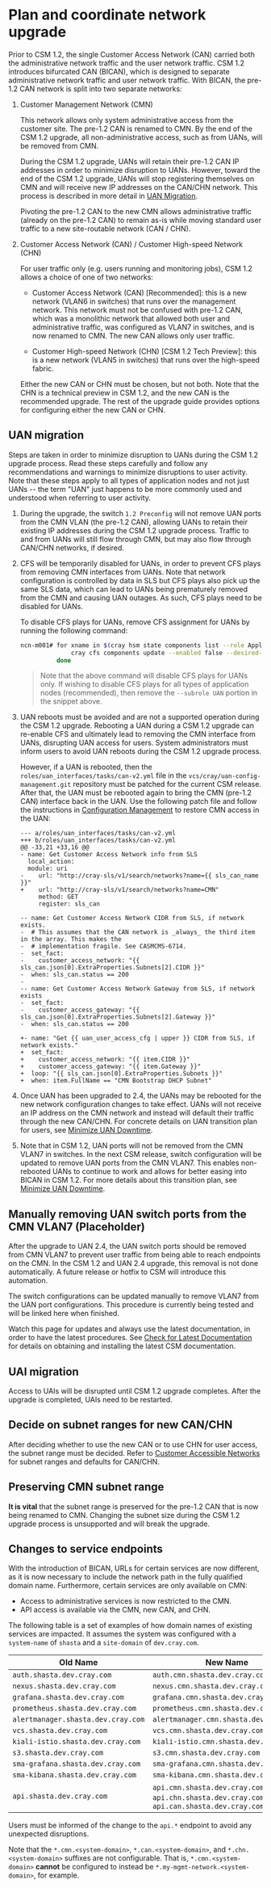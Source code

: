 # Plan and coordinate network upgrade

Prior to CSM 1.2, the single Customer Access Network (CAN) carried both the administrative network traffic and the user network
traffic. CSM 1.2 introduces bifurcated CAN (BICAN), which is designed to separate administrative network traffic and user network traffic.
With BICAN, the pre-1.2 CAN network is split into two separate networks:

1. Customer Management Network (CMN)

   This network allows only system administrative access from the customer site. The pre-1.2 CAN is renamed to CMN. By
   the end of the CSM 1.2 upgrade, all non-administrative access, such as from UANs, will be removed from CMN.

   During the CSM 1.2 upgrade, UANs will retain their pre-1.2 CAN IP addresses in order to minimize disruption to UANs. However,
   toward the end of the CSM 1.2 upgrade, UANs will stop registering themselves on CMN and will receive new IP addresses on the
   CAN/CHN network. This process is described in more detail in [UAN Migration](#uan-migration).

   Pivoting the pre-1.2 CAN to the new CMN allows administrative traffic (already on the pre-1.2 CAN) to remain as-is while
   moving standard user traffic to a new site-routable network (CAN / CHN).

1. Customer Access Network (CAN) / Customer High-speed Network (CHN)

   For user traffic only (e.g. users running and monitoring jobs), CSM 1.2 allows a choice of one of two networks:

    - Customer Access Network (CAN) \[Recommended\]: this is a new network (VLAN6 in switches) that runs over the management network. This
      network must not be confused with pre-1.2 CAN, which was a monolithic network that allowed both user and administrative
      traffic, was configured as VLAN7 in switches, and is now renamed to CMN. The new CAN allows only user traffic.

    - Customer High-speed Network (CHN) \[CSM 1.2 Tech Preview\]: this is a new network (VLAN5 in switches) that runs over the high-speed fabric.

   Either the new CAN or CHN must be chosen, but not both. Note that the CHN is a technical preview in CSM 1.2, and the new CAN is
   the recommended upgrade. The rest of the upgrade guide provides options for configuring either the new CAN or CHN.

## UAN migration

Steps are taken in order to minimize disruption to UANs during the CSM 1.2 upgrade process. Read these steps
carefully and follow any recommendations and warnings to minimize disruptions to user activity. Note that these steps apply
to all types of application nodes and not just UANs -- the term "UAN" just happens to be more commonly used and understood when
referring to user activity.

1. During the upgrade, the switch `1.2 Preconfig` will not remove UAN ports from the CMN VLAN (the pre-1.2 CAN), allowing UANs
   to retain their existing IP addresses during the CSM 1.2 upgrade process. Traffic to and from UANs will still flow through CMN, but
   may also flow through CAN/CHN networks, if desired.

1. CFS will be temporarily disabled for UANs, in order to prevent CFS plays from removing CMN interfaces from UANs. Note that network
   configuration is controlled by data in SLS but CFS plays also pick up the same SLS data, which can lead to UANs being prematurely
   removed from the CMN and causing UAN outages. As such, CFS plays need to be disabled for UANs.

   To disable CFS plays for UANs, remove CFS assignment for UANs by running the following command:

   ```bash
   ncn-m001# for xname in $(cray hsm state components list --role Application --subrole UAN --type node --format json | jq -r .Components[].ID) ; do
                 cray cfs components update --enabled false --desired-config "" --format json $xname
             done
   ```

   > Note that the above command will disable CFS plays for UANs only. If wishing to disable CFS plays for all types of
   > application nodes (recommended), then remove the `--subrole UAN` portion in the snippet above.

1. UAN reboots must be avoided and are not a supported operation during the CSM 1.2 upgrade. Rebooting a UAN during a CSM 1.2
   upgrade can re-enable CFS and ultimately lead to removing the CMN interface from UANs, disrupting UAN access for users.
   System administrators must inform users to avoid UAN reboots during the CSM 1.2 upgrade process.

   However, if a UAN is rebooted, then the `roles/uan_interfaces/tasks/can-v2.yml` file in the `vcs/cray/uan-config-management.git` repository
   must be patched for the current CSM release. After that, the UAN must be rebooted again to bring the
   CMN (pre-1.2 CAN) interface back in the UAN. Use the following patch file and follow the instructions in
   [Configuration Management](../../operations/index.md#configuration-management) to restore CMN access in the UAN:

   ```text
   --- a/roles/uan_interfaces/tasks/can-v2.yml
   +++ b/roles/uan_interfaces/tasks/can-v2.yml
   @@ -33,21 +33,16 @@
   - name: Get Customer Access Network info from SLS
     local_action:
     module: uri
   -    url: "http://cray-sls/v1/search/networks?name={{ sls_can_name }}"
   +    url: "http://cray-sls/v1/search/networks?name=CMN"
        method: GET
        register: sls_can
   
   -- name: Get Customer Access Network CIDR from SLS, if network exists.
   -  # This assumes that the CAN network is _always_ the third item in the array. This makes the
   -  # implementation fragile. See CASMCMS-6714.
   -  set_fact:
   -    customer_access_network: "{{ sls_can.json[0].ExtraProperties.Subnets[2].CIDR }}"
   -  when: sls_can.status == 200
   -
   -- name: Get Customer Access Network Gateway from SLS, if network exists
   -  set_fact:
   -    customer_access_gateway: "{{ sls_can.json[0].ExtraProperties.Subnets[2].Gateway }}"
   -  when: sls_can.status == 200
   
   +- name: "Get {{ uan_user_access_cfg | upper }} CIDR from SLS, if network exists."
   +  set_fact:
   +    customer_access_network: "{{ item.CIDR }}"
   +    customer_access_gateway: "{{ item.Gateway }}"
   +  loop: "{{ sls_can.json[0].ExtraProperties.Subnets }}"
   +  when: item.FullName == "CMN Bootstrap DHCP Subnet"
   ```

1. Once UAN has been upgraded to 2.4, the UANs may be rebooted for the new network configuration changes to take effect.
   UANs will not receive an IP address on the CMN network and instead will default their traffic through the new CAN/CHN. For concrete
   details on UAN transition plan for users, see
   [Minimize UAN Downtime](../../operations/network/management_network/bican_enable.md#minimize-uan-downtime).

1. Note that in CSM 1.2, UAN ports will not be removed from the CMN VLAN7 in switches. In the next CSM release, switch
   configuration will be updated to remove UAN ports from the CMN VLAN7. This enables non-rebooted UANs to continue to work
   and allows for better easing into BICAN in CSM 1.2. For more details about this transition plan, see
   [Minimize UAN Downtime](../../operations/network/management_network/bican_enable.md#minimize-uan-downtime).

## Manually removing UAN switch ports from the CMN VLAN7 (Placeholder)

After the upgrade to UAN 2.4, the UAN switch ports should be removed from CMN VLAN7 to prevent user traffic from being able to reach endpoints on the CMN.
In the CSM 1.2 and UAN 2.4 upgrade, this removal is not done automatically. A future release or hotfix to CSM will introduce this automation.

The switch configurations can be updated manually to remove VLAN7 from the UAN port configurations.
This procedure is currently being tested and will be linked here when finished.

Watch this page for updates and always use the latest documentation, in order to have the latest procedures.
See [Check for Latest Documentation](../../update_product_stream/index.md#check-for-latest-documentation) for details on obtaining and installing the latest CSM documentation.

## UAI migration

Access to UAIs will be disrupted until CSM 1.2 upgrade completes. After the upgrade is completed, UAIs need to be restarted.

## Decide on subnet ranges for new CAN/CHN

After deciding whether to use the new CAN or to use CHN for user access, the subnet range must be decided. Refer
to [Customer Accessible Networks](../../operations/network/customer_accessible_networks/Customer_Accessible_Networks.md)
for subnet ranges and defaults for CAN/CHN.

## Preserving CMN subnet range

**It is vital** that the subnet range is preserved for the pre-1.2 CAN that is now being renamed to CMN. Changing the subnet
size during the CSM 1.2 upgrade process is unsupported and will break the upgrade.

## Changes to service endpoints

With the introduction of BICAN, URLs for certain services are now different, as it is now necessary to include the network path in the
fully qualified domain name. Furthermore, certain services are only available on CMN:

- Access to administrative services is now restricted to the CMN.
- API access is available via the CMN, new CAN, and CHN.

The following table is a set of examples of how domain names of existing services are impacted. It assumes the system was
configured with a `system-name` of `shasta` and a `site-domain` of `dev.cray.com`.

| Old Name                           | New Name                                  |
|------------------------------------|-------------------------------------------|
| `auth.shasta.dev.cray.com`         | `auth.cmn.shasta.dev.cray.com`            |
| `nexus.shasta.dev.cray.com`        | `nexus.cmn.shasta.dev.cray.com`           |
| `grafana.shasta.dev.cray.com`      | `grafana.cmn.shasta.dev.cray.com`         |
| `prometheus.shasta.dev.cray.com`   | `prometheus.cmn.shasta.dev.cray.com`      |
| `alertmanager.shasta.dev.cray.com` | `alertmanager.cmn.shasta.dev.cray.com`    |
| `vcs.shasta.dev.cray.com`          | `vcs.cmn.shasta.dev.cray.com`             |
| `kiali-istio.shasta.dev.cray.com`  | `kiali-istio.cmn.shasta.dev.cray.com`     |
| `s3.shasta.dev.cray.com`           | `s3.cmn.shasta.dev.cray.com`              |
| `sma-grafana.shasta.dev.cray.com`  | `sma-grafana.cmn.shasta.dev.cray.com`     |
| `sma-kibana.shasta.dev.cray.com`   | `sma-kibana.cmn.shasta.dev.cray.com`      |
| `api.shasta.dev.cray.com`          | `api.cmn.shasta.dev.cray.com`, `api.chn.shasta.dev.cray.com`, `api.can.shasta.dev.cray.com` |

Users must be informed of the change to the `api.*` endpoint to avoid any unexpected disruptions.

Note that the `*.cmn.<system-domain>`, `*.can.<system-domain>`, and `*.chn.<system-domain>` suffixes are not configurable. That is,
`*.cmn.<system-domain>` **cannot** be configured to instead be `*.my-mgmt-network.<system-domain>`, for example.
